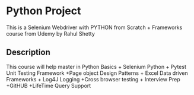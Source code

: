 # Python Project

This is a Selenium Webdriver with PYTHON from Scratch + Frameworks course from Udemy by Rahul Shetty

## Description
This course will help master in  Python  Basics  + Selenium Python + Pytest Unit Testing Framework +Page object Design Patterns + Excel Data driven Frameworks + Log4J Logging +Cross browser testing + Interview Prep +GitHUB +LifeTime Query Support


